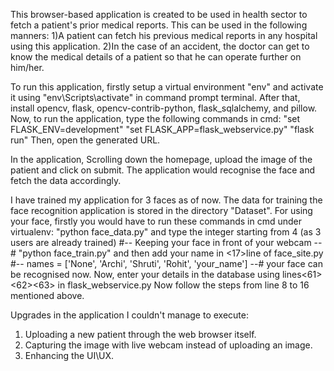 This browser-based application is created to be used in health sector to fetch a patient's prior medical reports.
This can be used in the following manners:
 1)A patient can fetch his previous medical reports in any hospital using this application.
 2)In the case of an accident, the doctor can get to know the medical details of a patient so that he can operate further on him/her.

To run this application, firstly setup a virtual environment "env" and activate it using "env\Scripts\activate" in command prompt terminal.
After that, install opencv, flask, opencv-contrib-python, flask_sqlalchemy, and pillow.
Now, to run the application, type the following commands in cmd:
"set FLASK_ENV=development"
"set FLASK_APP=flask_webservice.py"
"flask run"
Then, open the generated URL.

In the application,
Scrolling down the homepage, upload the image of the patient and click on submit.
The application would recognise the face and fetch the data accordingly.


I have trained my application for 3 faces as of now.
The data for training the face recognition application is stored in the directory "Dataset".
For using your face, firstly you would have to run these commands in cmd under virtualenv:
"python face_data.py"  and type the integer starting from 4 (as 3 users are already trained) #-- Keeping your face in front of your webcam --#
"python face_train.py"
 and then add your name in <17>line of face_site.py  #-- names = ['None', 'Archi', 'Shruti', 'Rohit', 'your_name'] --#
 your face can be recognised now.
 Now, enter your details in the database using lines<61><62><63> in flask_webservice.py
 Now follow the steps from line 8 to 16 mentioned above. 
 
 
 Upgrades in the application I couldn't manage to execute:
 1) Uploading a new patient through the web browser itself.
 2) Capturing the image with live webcam instead of uploading an image.
 3) Enhancing the UI\UX.
  
